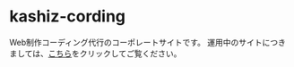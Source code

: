 # kashiz-cording
Web制作コーディング代行のコーポレートサイトです。 運用中のサイトにつきましては、[こちら](https://kashiz-coding.net/)をクリックしてご覧ください。

